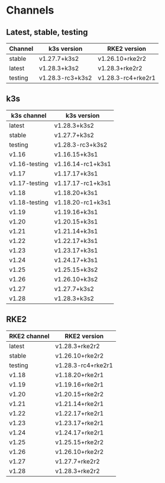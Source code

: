 # Channels

## Latest, stable, testing

| Channel | k3s version | RKE2 version |
| ------- | ----------- | ------------ |
stable|v1.27.7+k3s2|v1.26.10+rke2r2
latest|v1.28.3+k3s2|v1.28.3+rke2r2
testing|v1.28.3-rc3+k3s2|v1.28.3-rc4+rke2r1

## k3s

| k3s channel | k3s version |
| ----------- | ----------- |
| latest | v1.28.3+k3s2 |
| stable | v1.27.7+k3s2 |
| testing | v1.28.3-rc3+k3s2 |
| v1.16 | v1.16.15+k3s1 |
| v1.16-testing | v1.16.14-rc1+k3s1 |
| v1.17 | v1.17.17+k3s1 |
| v1.17-testing | v1.17.17-rc1+k3s1 |
| v1.18 | v1.18.20+k3s1 |
| v1.18-testing | v1.18.20-rc1+k3s1 |
| v1.19 | v1.19.16+k3s1 |
| v1.20 | v1.20.15+k3s1 |
| v1.21 | v1.21.14+k3s1 |
| v1.22 | v1.22.17+k3s1 |
| v1.23 | v1.23.17+k3s1 |
| v1.24 | v1.24.17+k3s1 |
| v1.25 | v1.25.15+k3s2 |
| v1.26 | v1.26.10+k3s2 |
| v1.27 | v1.27.7+k3s2 |
| v1.28 | v1.28.3+k3s2 |

## RKE2

| RKE2 channel | RKE2 version |
| ------------ | ----------- |
| latest | v1.28.3+rke2r2 |
| stable | v1.26.10+rke2r2 |
| testing | v1.28.3-rc4+rke2r1 |
| v1.18 | v1.18.20+rke2r1 |
| v1.19 | v1.19.16+rke2r1 |
| v1.20 | v1.20.15+rke2r2 |
| v1.21 | v1.21.14+rke2r1 |
| v1.22 | v1.22.17+rke2r1 |
| v1.23 | v1.23.17+rke2r1 |
| v1.24 | v1.24.17+rke2r1 |
| v1.25 | v1.25.15+rke2r2 |
| v1.26 | v1.26.10+rke2r2 |
| v1.27 | v1.27.7+rke2r2 |
| v1.28 | v1.28.3+rke2r2 |
